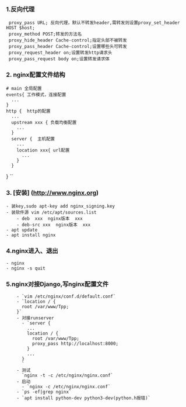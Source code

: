 ### 1.反向代理

```
 proxy_pass URL; 反向代理，默认不转发header,需转发则设置proxy_set_header HOST $host;
 proxy_method POST;转发的方法名
 proxy_hide_header Cache-control;指定头部不被转发
 proxy_pass_header Cache-control;设置哪些头可转发
 proxy_request_header on;设置转发http请求头
 proxy_pass_request body on;设置转发请求体
```



### 2. nginx配置文件结构

    # main 全局配置
    events{ 工作模式，连接配置
      ...
    }
    http {  http的配置
      ...
      upstream xxx { 负载均衡配置
        ...
      }
      server {  主机配置
        ...
        location xxx{ url配置
          ...
        }
      }
  }
``

### 3. [安装] (http://www.nginx.org)
    - 装key,sudo apt-key add nginx_signing.key
    - 装软件源 vim /etc/apt/sources.list
        - deb  xxx  nginx版本  xxx
        - deb-src xxx  nginx版本  xxx
    - apt update
    - apt install nginx
### 4.nginx进入、退出
    - nginx
    - nginx -s quit
### 5.nginx对接Django,写nginx配置文件
```
    - `vim /etc/nginx/conf.d/default.conf`
    - `location / {
      root /var/www/Tpp;
    }`
    - 对接runserver
      - `server {
        ...
        location / {
          root /var/www/Tpp;
          proxy_pass http://localhost:8000;
        }
        ...
      }
	  `
    - 测试
      `nginx -t -c /etc/nginx/nginx.conf`
    - 启动
      - `nginx -c /etc/nginx/nginx.conf`
    - `ps -ef|grep nginx`
    - `apt install python-dev python3-dev(python.h报错)`
```